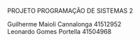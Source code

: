 PROJETO PROGRAMAÇÃO DE SISTEMAS 2

Guilherme Maioli Cannalonga 41512952  
Leonardo Gomes Portella 41504968
